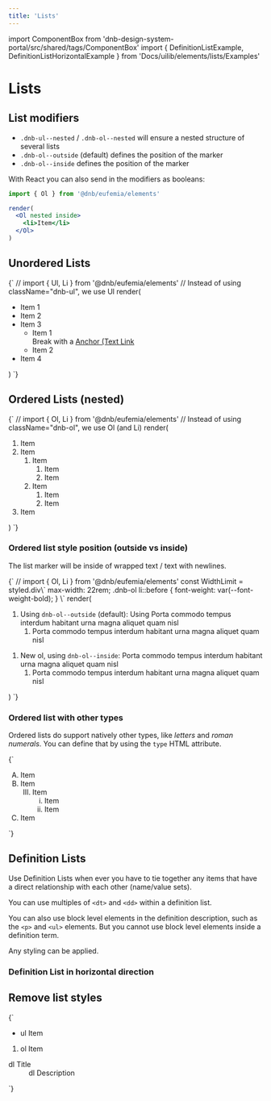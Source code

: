 ```yaml
---
title: 'Lists'
---
```


import ComponentBox from 'dnb-design-system-portal/src/shared/tags/ComponentBox'
import {
DefinitionListExample,
DefinitionListHorizontalExample
} from 'Docs/uilib/elements/lists/Examples'

# Lists

## List modifiers

- `.dnb-ul--nested` / `.dnb-ol--nested` will ensure a nested structure of several lists
- `.dnb-ol--outside` (default) defines the position of the marker
- `.dnb-ol--inside` defines the position of the marker

With React you can also send in the modifiers as booleans:

```jsx
import { Ol } from '@dnb/eufemia/elements'

render(
  <Ol nested inside>
    <li>Item</li>
  </Ol>
)
```

## Unordered Lists

<ComponentBox hideCode useRender data-visual-test="lists-ul">
{`
// import { Ul, Li } from '@dnb/eufemia/elements'
// Instead of using className="dnb-ul", we use Ul
render(<Ul>
  <Li>Item 1</Li>
  <Li>Item 2</Li>
  <Li>
    Item 3
    <Ul>
      <Li>
        Item 1 <br />
        Break with a <a className="dnb-anchor" href="/">Anchor (Text Link</a>
      </Li>
      <Li>Item 2</Li>
    </Ul>
  </Li>
  <Li>Item 4</Li>
</Ul>)
`}
</ComponentBox>

## Ordered Lists (nested)

<ComponentBox hideCode useRender data-visual-test="lists-ol" caption="Nested ol list by using '.dnb-ol--nested'">
{`
// import { Ol, Li } from '@dnb/eufemia/elements'
// Instead of using className="dnb-ol", we use Ol (and Li)
render(<Ol nested>
  <Li>Item</Li>
  <Li>
    Item
    <Ol>
      <Li>
        Item
        <Ol>
          <Li>Item</Li>
          <Li>Item</Li>
        </Ol>
      </Li>
      <Li>Item
        <Ol>
          <Li>Item</Li>
          <Li>Item</Li>
        </Ol>
      </Li>
    </Ol>
  </Li>
  <Li>Item</Li>
</Ol>)
`}
</ComponentBox>

### Ordered list style position (outside vs inside)

The list marker will be inside of wrapped text / text with newlines.

<ComponentBox hideCode useRender data-visual-test="lists-ol-style-position" caption="Nested ol with inside modifier '.dnb-ol--inside'">
{`
// import { Ol, Li } from '@dnb/eufemia/elements'
const WidthLimit = styled.div\`
  max-width: 22rem;
  .dnb-ol li::before {
    font-weight: var(--font-weight-bold);
  }
\`
render(<WidthLimit>
<Ol nested className="dnb-ol--outside">
  <Li>
    Using <code className="dnb-code">dnb-ol--outside</code> (default): Using Porta commodo tempus interdum habitant urna magna aliquet quam nisl
    <Ol>
      <Li>
        Porta commodo tempus interdum habitant urna magna aliquet quam nisl
      </Li>
    </Ol>
  </Li>
</Ol>
<Ol nested className="dnb-ol--inside">
  <Li>
    New ol, using <code className="dnb-code">dnb-ol--inside</code>: Porta commodo tempus interdum habitant urna magna aliquet quam nisl
    <Ol>
      <Li>
        Porta commodo tempus interdum habitant urna magna aliquet quam nisl
      </Li>
    </Ol>
  </Li>
</Ol>
</WidthLimit>)
`}
</ComponentBox>

### Ordered list with other types

Ordered lists do support natively other types, like _letters_ and _roman numerals_. You can define that by using the `type` HTML attribute.

<ComponentBox hideCode data-visual-test="lists-ol-types" caption="ol with custom type">
{`
 <Ol type="A">
  <Li>Item</Li>
  <Li>
    Item
    <Ol type="I" start="3">
      <Li>
        Item
        <Ol type="i">
          <Li>Item</Li>
          <Li>Item</Li>
        </Ol>
      </Li>
    </Ol>
  </Li>
  <Li>Item</Li>
</Ol>
`}
</ComponentBox>

## Definition Lists

Use Definition Lists when ever you have to tie together any items that have a direct relationship with each other (name/value sets).

You can use multiples of `<dt>` and `<dd>` within a definition list.

You can also use block level elements in the definition description, such as the `<p>` and `<ul>` elements. But you cannot use block level elements inside a definition term.

Any styling can be applied.

<DefinitionListExample />

### Definition List in horizontal direction

<DefinitionListHorizontalExample />

## Remove list styles

<ComponentBox hideCode data-visual-test="lists-reset">
{`
<ul className="dnb-ul dnb-unstyled-list">
  <li>ul Item</li>
</ul>
<ol className="dnb-ol dnb-unstyled-list">
  <li>ol Item</li>
</ol>
<dl className="dnb-dl dnb-unstyled-list">
  <dt>dl Title</dt>
  <dd>dl Description</dd>
</dl>
`}
</ComponentBox>
